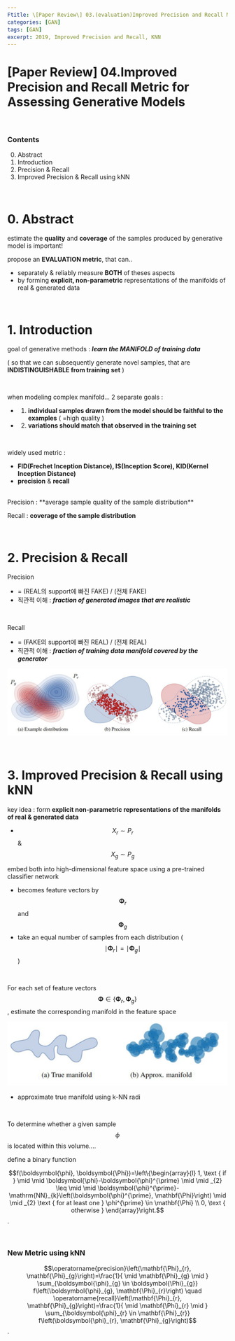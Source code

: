 ```yaml
---
Ftitle: \[Paper Review\] 03.(evaluation)Improved Precision and Recall Metric for Assessing Generative Models
categories: [GAN]
tags: [GAN]
excerpt: 2019, Improved Precision and Recall, KNN
---
```


<script src="https://cdn.mathjax.org/mathjax/latest/MathJax.js?config=TeX-AMS-MML_HTMLorMML" type="text/javascript"></script>

# \[Paper Review\] 04.Improved Precision and Recall Metric for Assessing Generative Models

<br>

### Contents

0. Abstract
1. Introduction
2. Precision & Recall
3. Improved Precision & Recall using kNN

<br>

# 0. Abstract

estimate the **quality** and **coverage** of the samples produced by generative model is important!

propose an **EVALUATION metric**, that can..

- separately & reliably measure **BOTH** of theses aspects
- by forming **explicit, non-parametric** representations of the manifolds of real & generated data

<br>

# 1. Introduction

goal of generative methods : ***learn the MANIFOLD of training data***

( so that we can subsequently generate novel samples, that are **INDISTINGUISHABLE from training set** )

<br>

when modeling complex manifold... 2 separate goals :

- 1) **individual samples drawn from the model should be faithful to the examples** ( =high quality )
- 2) **variations should match that observed in the training set**

<br>

widely used metric :

- **FID(Frechet Inception Distance), IS(Inception Score), KID(Kernel Inception Distance)**
- **precision** & **recall**

<br>
Precision : **average sample quality of the sample distribution**

Recall : **coverage of the sample distribution**

<br>

# 2. Precision & Recall

Precision

- = (REAL의 support에 빠진 FAKE) / (전체 FAKE)
- 직관적 이해 : ***fraction of generated images that are realistic***

<br>

Recall

- = (FAKE의 support에 빠진 REAL) / (전체 REAL)
- 직관적 이해 : ***fraction of training data manifold covered by the generator***

![figure2](/assets/img/gan/img4.png)

<br>

# 3. Improved Precision & Recall using kNN

key idea : form **explicit non-parametric representations of the manifolds of real & generated data**

- $$X_{r} \sim P_{r}$$ & $$X_{g} \sim P_{g}$$

embed both into  high-dimensional feature space using a pre-trained classifier network

- becomes feature vectors by $$\mathbf{\Phi}_{r}$$ and $$\mathbf{\Phi}_{g}$$
- take an equal number of samples from each distribution ( $$ \mid \mathbf{\Phi}_{r} \mid = \mid \mathbf{\Phi}_{g} \mid $$ )

<br>

For each set of feature vectors $$\boldsymbol{\Phi} \in\left\{\boldsymbol{\Phi}_{r}, \mathbf{\Phi}_{g}\right\}$$, estimate the corresponding manifold in the feature space

![figure2](/assets/img/gan/img5.png)

- approximate true manifold using k-NN radi

<br>

To determine whether a given sample $$\phi$$ is located within this volume....

define a binary function

$$f(\boldsymbol{\phi}, \boldsymbol{\Phi})=\left\{\begin{array}{l}
1, \text { if } \mid \mid \boldsymbol{\phi}-\boldsymbol{\phi}^{\prime} \mid \mid _{2} \leq \mid \mid \boldsymbol{\phi}^{\prime}-\mathrm{NN}_{k}\left(\boldsymbol{\phi}^{\prime}, \mathbf{\Phi}\right) \mid \mid _{2} \text { for at least one } \phi^{\prime} \in \mathbf{\Phi} \\
0, \text { otherwise }
\end{array}\right.$$.

<br>

### New Metric using kNN

$$\operatorname{precision}\left(\mathbf{\Phi}_{r}, \mathbf{\Phi}_{g}\right)=\frac{1}{ \mid \mathbf{\Phi}_{g} \mid } \sum_{\boldsymbol{\phi}_{g} \in \boldsymbol{\Phi}_{g}} f\left(\boldsymbol{\phi}_{g}, \mathbf{\Phi}_{r}\right) \quad \operatorname{recall}\left(\mathbf{\Phi}_{r}, \mathbf{\Phi}_{g}\right)=\frac{1}{ \mid \mathbf{\Phi}_{r} \mid } \sum_{\boldsymbol{\phi}_{r} \in \mathbf{\Phi}_{r}} f\left(\boldsymbol{\phi}_{r}, \mathbf{\Phi}_{g}\right)$$.

